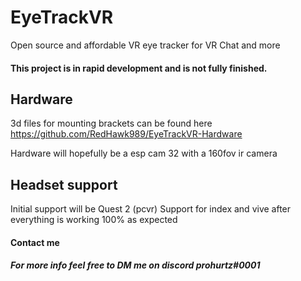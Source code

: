 # EyeTrackVR
Open source and affordable VR eye tracker for VR Chat and more
#### This project is in rapid development and is not fully finished.
## Hardware
3d files for mounting brackets can be found here https://github.com/RedHawk989/EyeTrackVR-Hardware

Hardware will hopefully be a esp cam 32 with a 160fov ir camera
## Headset support
Initial support will be Quest 2 (pcvr) 
Support for index and vive after everything is working 100% as expected

#### Contact me

##### For more info feel free to DM me on discord prohurtz#0001
